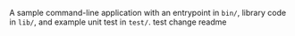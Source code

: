 A sample command-line application with an entrypoint in `bin/`, library code
in `lib/`, and example unit test in `test/`.
test change readme
